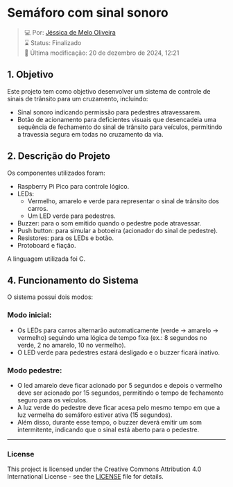 # Semáforo com sinal sonoro

>:computer: Por: [Jéssica de Melo Oliveira](https://github.com/jessicamelooliveira)\
>:hourglass: Status: Finalizado\
>:date: Última modificação: 20 de dezembro de 2024, 12:21
## 1. Objetivo
Este projeto tem como objetivo desenvolver um sistema de controle de sinais de trânsito para um cruzamento, incluindo:
- Sinal sonoro indicando permissão para pedestres atravessarem.
- Botão de acionamento para deficientes visuais que desencadeia uma sequência de fechamento do sinal de trânsito para veículos, permitindo a travessia segura em todas no cruzamento da via.

## 2. Descrição do Projeto
Os componentes utilizados foram:
- Raspberry Pi Pico para controle lógico.
- LEDs:
  - Vermelho, amarelo e verde para representar o sinal de trânsito dos carros.
  - Um LED verde para pedestres.
- Buzzer: para o som emitido quando o pedestre pode atravessar.
- Push button: para simular a botoeira (acionador do sinal de pedestre).
- Resistores: para os LEDs e botão.
- Protoboard e fiação.

A linguagem utilizada foi C.

## 4. Funcionamento do Sistema
O sistema possui dois modos:
### Modo inicial:
- Os LEDs para carros alternarão automaticamente (verde -> amarelo -> vermelho) seguindo uma lógica de tempo fixa (ex.: 8 segundos no verde, 2 no amarelo, 10 no vermelho).
- O LED verde para pedestres estará desligado e o buzzer ficará inativo.

### Modo pedestre:
  - O led amarelo deve ficar acionado por 5 segundos e depois o vermelho deve ser acionado por 15 segundos, permitindo o tempo de fechamento seguro para os veículos.
  - A luz verde do pedestre deve ficar acesa pelo mesmo tempo em que a luz vermelha do semáforo estiver ativa (15 segundos).
- Além disso, durante esse tempo, o buzzer deverá emitir um som intermitente, indicando que o sinal está aberto para o pedestre.

---
### License
This project is licensed under the Creative Commons Attribution 4.0 International License - see the [LICENSE](LICENSE) file for details.
